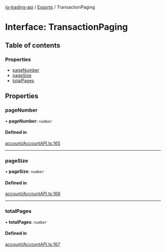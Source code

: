 [ig-trading-api](../README.md) / [Exports](../modules.md) / TransactionPaging

# Interface: TransactionPaging

## Table of contents

### Properties

- [pageNumber](TransactionPaging.md#pagenumber)
- [pageSize](TransactionPaging.md#pagesize)
- [totalPages](TransactionPaging.md#totalpages)

## Properties

### pageNumber

• **pageNumber**: `number`

#### Defined in

[account/AccountAPI.ts:165](https://github.com/bennycode/ig-trading-api/blob/0c7d281/src/account/AccountAPI.ts#L165)

---

### pageSize

• **pageSize**: `number`

#### Defined in

[account/AccountAPI.ts:166](https://github.com/bennycode/ig-trading-api/blob/0c7d281/src/account/AccountAPI.ts#L166)

---

### totalPages

• **totalPages**: `number`

#### Defined in

[account/AccountAPI.ts:167](https://github.com/bennycode/ig-trading-api/blob/0c7d281/src/account/AccountAPI.ts#L167)
